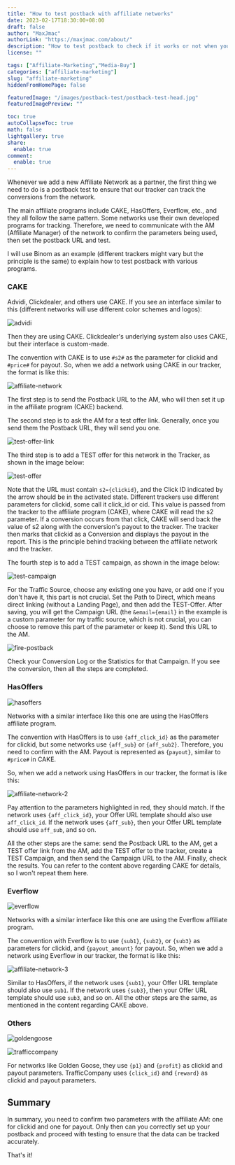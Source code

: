 ```yaml
---
title: "How to test postback with affiliate networks"
date: 2023-02-17T18:30:00+08:00
draft: false
author: "MaxJmac"
authorLink: "https://maxjmac.com/about/"
description: "How to test postback to check if it works or not when you add a new affiliate network?"
license: ""

tags: ["Affiliate-Marketing","Media-Buy"]
categories: ["affiliate-marketing"]
slug: "affiliate-marketing"
hiddenFromHomePage: false

featuredImage: "/images/postback-test/postback-test-head.jpg"
featuredImagePreview: ""

toc: true
autoCollapseToc: true
math: false
lightgallery: true
share:
  enable: true
comment:
  enable: true
---
```

Whenever we add a new Affiliate Network as a partner, the first thing we need to do is a postback test to ensure that our tracker can track the conversions from the network.

The main affiliate programs include CAKE, HasOffers, Everflow, etc., and they all follow the same pattern. Some networks use their own developed programs for tracking. Therefore, we need to communicate with the AM (Affiliate Manager) of the network to confirm the parameters being used, then set the postback URL and test.

I will use Binom as an example (different trackers might vary but the principle is the same) to explain how to test postback with various programs.

### CAKE

Advidi, Clickdealer, and others use CAKE. If you see an interface similar to this (different networks will use different color schemes and logos):

![advidi](/images/postback-test/advidi.png)

Then they are using CAKE. Clickdealer's underlying system also uses CAKE, but their interface is custom-made.

The convention with CAKE is to use `#s2#` as the parameter for clickid and `#price#` for payout. So, when we add a network using CAKE in our tracker, the format is like this:

![affiliate-network](/images/postback-test/affiliate-network.png)

The first step is to send the Postback URL to the AM, who will then set it up in the affiliate program (CAKE) backend.

The second step is to ask the AM for a test offer link. Generally, once you send them the Postback URL, they will send you one.

![test-offer-link](/images/postback-test/test-offer-link.png)

The third step is to add a TEST offer for this network in the Tracker, as shown in the image below:

![test-offer](/images/postback-test/test-offer.png)

Note that the URL must contain `s2={clickid}`, and the Click ID indicated by the arrow should be in the activated state. Different trackers use different parameters for clickid, some call it click_id or cid. This value is passed from the tracker to the affiliate program (CAKE), where CAKE will read the s2 parameter. If a conversion occurs from that click, CAKE will send back the value of s2 along with the conversion's payout to the tracker. The tracker then marks that clickid as a Conversion and displays the payout in the report. This is the principle behind tracking between the affiliate network and the tracker.

The fourth step is to add a TEST campaign, as shown in the image below:

![test-campaign](/images/postback-test/test-campaign.png)

For the Traffic Source, choose any existing one you have, or add one if you don't have it, this part is not crucial. Set the Path to Direct, which means direct linking (without a Landing Page), and then add the TEST-Offer. After saving, you will get the Campaign URL (the `&email={email}` in the example is a custom parameter for my traffic source, which is not crucial, you can choose to remove this part of the parameter or keep it). Send this URL to the AM.

![fire-postback](/images/postback-test/fire-postback.png)

Check your Conversion Log or the Statistics for that Campaign. If you see the conversion, then all the steps are completed.

### HasOffers

![hasoffers](/images/postback-test/hasoffers.png)

Networks with a similar interface like this one are using the HasOffers affiliate program.

The convention with HasOffers is to use `{aff_click_id}` as the parameter for clickid, but some networks use `{aff_sub}` or `{aff_sub2}`. Therefore, you need to confirm with the AM. Payout is represented as `{payout}`, similar to `#price#` in CAKE.

So, when we add a network using HasOffers in our tracker, the format is like this:

![affiliate-network-2](/images/postback-test/affiliate-network-2.png)

Pay attention to the parameters highlighted in red, they should match. If the network uses `{aff_click_id}`, your Offer URL template should also use `aff_click_id`. If the network uses `{aff_sub}`, then your Offer URL template should use `aff_sub`, and so on.

All the other steps are the same: send the Postback URL to the AM, get a TEST offer link from the AM, add the TEST offer to the tracker, create a TEST Campaign, and then send the Campaign URL to the AM. Finally, check the results. You can refer to the content above regarding CAKE for details, so I won't repeat them here.

### Everflow

![everflow](/images/postback-test/everflow.png)

Networks with a similar interface like this one are using the Everflow affiliate program.

The convention with Everflow is to use `{sub1}`, `{sub2}`, or `{sub3}` as parameters for clickid, and `{payout_amount}` for payout. So, when we add a network using Everflow in our tracker, the format is like this:

![affiliate-network-3](/images/postback-test/affiliate-network-3.png)

Similar to HasOffers, if the network uses `{sub1}`, your Offer URL template should also use `sub1`. If the network uses `{sub3}`, then your Offer URL template should use `sub3`, and so on. All the other steps are the same, as mentioned in the content regarding CAKE above.

### Others

![goldengoose](/images/postback-test/goldengoose.png)

![trafficcompany](/images/postback-test/trafficcompany.png)

For networks like Golden Goose, they use `{p1}` and `{profit}` as clickid and payout parameters. TrafficCompany uses `{click_id}` and `{reward}` as clickid and payout parameters.

## Summary

In summary, you need to confirm two parameters with the affiliate AM: one for clickid and one for payout. Only then can you correctly set up your postback and proceed with testing to ensure that the data can be tracked accurately.

That's it!
